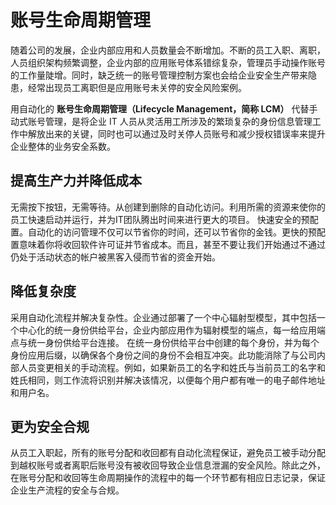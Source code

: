 # 账号生命周期管理

<LastUpdated/>


随着公司的发展，企业内部应用和人员数量会不断增加。不断的员工入职、离职，人员组织架构频繁调整，企业内部的应用账号体系错综复杂，管理员手动操作账号的工作量陡增。同时，缺乏统一的账号管理控制方案也会给企业安全生产带来隐患，经常出现员工离职但是应用账号未关停的安全风险案例。

用自动化的 **账号生命周期管理（Lifecycle Management，简称 LCM）** 代替手动式账号管理，是将企业 IT 人员从灵活用工所涉及的繁琐复杂的身份信息管理工作中解放出来的关键，同时也可以通过及时关停人员账号和减少授权错误率来提升企业整体的业务安全系数。

## 提高生产力并降低成本

无需按下按钮，无需等待。从创建到删除的自动化访问。利用所需的资源来使你的员工快速启动并运行，并为IT团队腾出时间来进行更大的项目。
快速安全的预配置。自动化的访问管理不仅可以节省你的时间，还可以节省你的金钱。更快的预配置意味着你将收回软件许可证并节省成本。而且，甚至不要让我们开始通过不通过仍处于活动状态的帐户被黑客入侵而节省的资金开始。

## 降低复杂度

采用自动化流程并解决复杂性。企业通过部署了一个中心辐射型模型，其中包括一个中心化的统一身份供给平台，企业内部应用作为辐射模型的端点，每一给应用端点与统一身份供给平台连接。
在统一身份供给平台中创建的每个身份，并为每个身份应用后缀，以确保各个身份之间的身份不会相互冲突。此功能消除了与公司内部人员变更相关的手动流程。例如，如果新员工的名字和姓氏与当前员工的名字和姓氏相同，则工作流将识别并解决该情况，以便每个用户都有唯一的电子邮件地址和用户名。

## 更为安全合规

从员工入职起，所有的账号分配和收回都有自动化流程保证，避免员工被手动分配到越权账号或者离职后账号没有被收回导致企业信息泄漏的安全风险。除此之外，在账号分配和收回等生命周期操作的流程中的每一个环节都有相应日志记录，保证企业生产流程的安全与合规。
